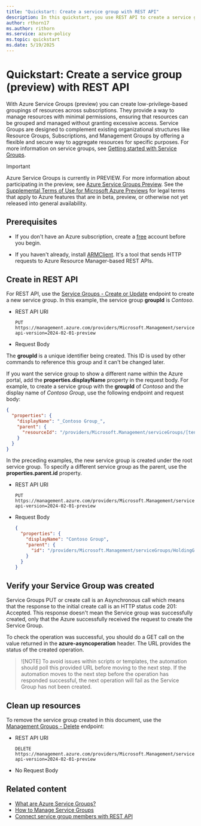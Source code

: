 ```yaml
---
title: "Quickstart: Create a service group with REST API"
description: In this quickstart, you use REST API to create a service group to organize your resources.
author: rthorn17
ms.author: rithorn
ms.service: azure-policy
ms.topic: quickstart  
ms.date: 5/19/2025
---
```



# Quickstart: Create a service group (preview) with REST API
 
With Azure Service Groups (preview) you can create low-privilege-based groupings of resources across subscriptions. They provide a way to manage resources with minimal permissions, ensuring that resources can be grouped and managed without granting excessive access. Service Groups are designed to complement existing organizational structures like Resource Groups, Subscriptions, and Management Groups by offering a flexible and secure way to aggregate resources for specific purposes. For more information on service groups, see [Getting started with Service Groups](overview.md).

> [!IMPORTANT]
> Azure Service Groups is currently in PREVIEW. 
> For more information about participating in the preview, see [Azure Service Groups Preview](https://go.microsoft.com/fwlink/p/?linkid=2320124).
> See the [Supplemental Terms of Use for Microsoft Azure Previews](https://azure.microsoft.com/support/legal/preview-supplemental-terms/) for legal terms that apply to Azure features that are in beta, preview, or otherwise not yet released into general availability.

## Prerequisites

- If you don't have an Azure subscription, create a [free](https://azure.microsoft.com/free/)
  account before you begin.

- If you haven't already, install [ARMClient](https://github.com/projectkudu/ARMClient). It's a tool
  that sends HTTP requests to Azure Resource Manager-based REST APIs.

## Create in REST API

For REST API, use the
[Service Groups - Create or Update]()
endpoint to create a new service group. In this example, the service group **groupId** is
_Contoso_.

- REST API URI

  ```http
  PUT https://management.azure.com/providers/Microsoft.Management/serviceGroups/Contoso?api-version=2024-02-01-preview
  ```

- Request Body

The **groupId** is a unique identifier being created. This ID is used by other commands to reference
this group and it can't be changed later.

If you want the service group to show a different name within the Azure portal, add the
**properties.displayName** property in the request body. For example, to create a service group
with the **groupId** of _Contoso_ and the display name of _Contoso Group_, use the following
endpoint and request body:

```json
{
  "properties": {
    "displayName": "_Contoso Group_",
    "parent": {
      "resourceId": "/providers/Microsoft.Management/serviceGroups/[tenantId]"
    }
  }
}
```


In the preceding examples, the new service group is created under the root service group. To
specify a different service group as the parent, use the **properties.parent.id** property.

- REST API URI

  ```http
  PUT https://management.azure.com/providers/Microsoft.Management/serviceGroups/Contoso?api-version=2024-02-01-preview
  ```

- Request Body

  ```json
  {
    "properties": {
      "displayName": "Contoso Group",
      "parent": {
        "id": "/providers/Microsoft.Management/serviceGroups/HoldingGroup"
      }
    }
  }
  ```

## Verify your Service Group was created
Service Groups PUT or create call is an Asynchronous call which means that the response to the initial create call is an HTTP status code 201: Accepted. This response doesn't mean the Service group was successfully created, only that the Azure successfully received the request to create the Service Group.  

To check the operation was successful, you should do a GET call on the value returned in the **azure-asyncoperation** header. The URL provides the status of the created operation. 

> ![NOTE]
> To avoid issues within scripts or templates, the automation should poll this provided URL before moving to the next step. If the automation moves to the next step before the operation has responded successful, the next operation will fail as the Service Group has not been created.  

## Clean up resources

To remove the service group created in this document, use the
[Management Groups - Delete]() endpoint:

- REST API URI

  ```http
  DELETE https://management.azure.com/providers/Microsoft.Management/serviceGroups/Contoso?api-version=2024-02-01-preview
  ```

- No Request Body

## Related content
* [What are Azure Service Groups?](overview.md)
* [How to Manage Service Groups](manage-service-groups.md)
* [Connect service group members with REST API](create-service-group-member-rest-api.md)
